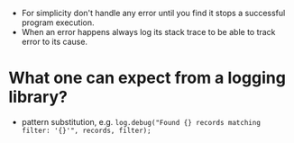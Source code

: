 - For simplicity don't handle any error until you find it stops a successful program execution.
- When an error happens always log its stack trace to be able to track error to its cause.

# What one can expect from a logging library?
- pattern substitution, e.g. `log.debug("Found {} records matching filter: '{}'", records, filter);`
